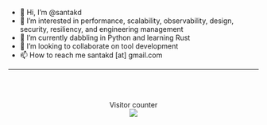 - 👋 Hi, I’m @santakd
- 👀 I’m interested in performance, scalability, observability, design, security, resiliency, and engineering management
- 🌱 I’m currently dabbling in Python and learning Rust
- 💞️ I’m looking to collaborate on tool development
- 📫 How to reach me santakd [at] gmail.com


<!---
santakd/santakd is a ✨ special ✨ repository because its `README.md` (this file) appears on my GitHub profile.
You can click the Preview link to take a look at your changes.
--->

<hr>
<br>
<br>


<p align="center"> 
  Visitor counter<br>
  <img src="https://profile-counter.glitch.me/santakd/count.svg" />
</p>

<br>
<br>
